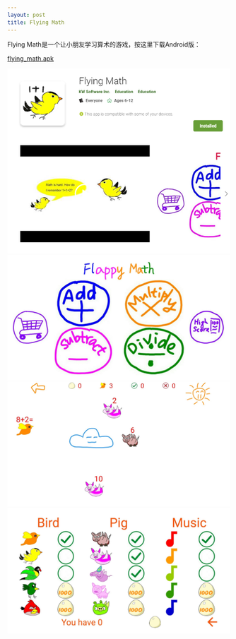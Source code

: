 ```yaml
---
layout: post
title: Flying Math
---
```


Flying Math是一个让小朋友学习算术的游戏，按这里下载Android版：

[flying_math.apk](https://github.com/yuwenhuan/flying-math/releases/download/1.0/flying_math.apk)

![](/images/2018-12-20-Flying-Math/flying_math.PNG)
![](/images/2018-12-20-Flying-Math/Screenshot_2018-12-05-21-01-13.jpg)
![](/images/2018-12-20-Flying-Math/Screenshot_2018-12-05-21-01-55.jpg)
![](/images/2018-12-20-Flying-Math/Screenshot_2018-12-05-21-02-45.jpg)


